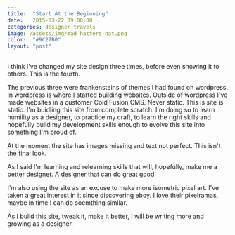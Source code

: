 ```yaml
---
title:  "Start At the Beginning"
date:   2015-03-22 09:00:00
categories: designer-travels
image: /assets/img/mad-hatters-hat.png
color:	"#9C27B0"
layout: "post"
---
```

I think I've changed my site design three times, before even showing it to others. This is the fourth.

The previous three were frankensteins of themes I had found on wordpress. 
In wordpress is where I started building websites. Outside of wordpress I've made websites in a customer Cold Fusion CMS. Never static. This is site is static. I'm buidling this site from complete scratch. I'm doing so to learn humility as a designer, to practice my craft, to learn the right skills and hopefully build my development skills enough to evolve this site into something I'm proud of.

At the moment the site has images missing and text not perfect. This isn't the final look.

As I said I'm learning and relearning skills that will, hopefully, make me a better designer. A designer that can do great good.

I'm also using the site as an excuse to make more isometric pixel art. I've taken a great interest in it since discovering eboy. I love their pixelramas, maybe in time I can do soemthing similar.

As I build this site, tweak it, make it better, I will be writing more and growing as a designer.